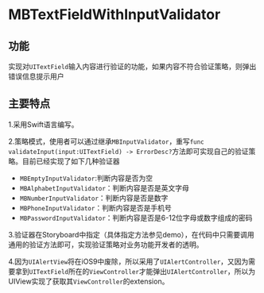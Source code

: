 # MBTextFieldWithInputValidator

## 功能

实现对`UITextField`输入内容进行验证的功能，如果内容不符合验证策略，则弹出错误信息提示用户

## 主要特点

1.采用Swift语言编写。

2.策略模式，使用者可以通过继承`MBInputValidator`，重写`func validateInput(input:UITextField) -> ErrorDesc?`方法即可实现自己的验证策略。目前已经实现了如下几种验证器

- `MBEmptyInputValidator`:判断内容是否为空
- `MBAlphabetInputValidator`：判断内容是否是英文字母
- `MBNumberInputValidator`：判断内容是否是数字
- `MBPhoneInputValidator`：判断内容是否是手机号
- `MBPasswordInputValidator`：判断内容是否是6-12位字母或数字组成的密码
 
3.验证器在Storyboard中指定（具体指定方法参见demo），在代码中只需要调用通用的验证方法即可，实现验证策略对业务功能开发者的透明。
 
4.因为`UIAlertView`将在iOS9中废除，所以采用了`UIAlertController`，又因为需要拿到`UITextField`所在的`ViewController`才能弹出`UIAlertController`，所以为UIView实现了获取其`ViewController`的extension。
